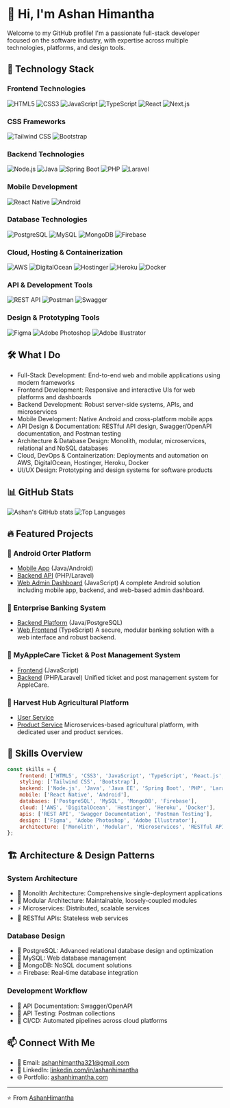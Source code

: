 # 👋 Hi, I'm Ashan Himantha

Welcome to my GitHub profile! I'm a passionate full-stack developer focused on the software industry, with expertise across multiple technologies, platforms, and design tools.

## 🚀 Technology Stack

### Frontend Technologies
![HTML5](https://img.shields.io/badge/HTML5-E34F26?style=for-the-badge&logo=html5&logoColor=white)
![CSS3](https://img.shields.io/badge/CSS3-1572B6?style=for-the-badge&logo=css3&logoColor=white)
![JavaScript](https://img.shields.io/badge/JavaScript-F7DF1E?style=for-the-badge&logo=javascript&logoColor=black)
![TypeScript](https://img.shields.io/badge/TypeScript-007ACC?style=for-the-badge&logo=typescript&logoColor=white)
![React](https://img.shields.io/badge/React-20232A?style=for-the-badge&logo=react&logoColor=61DAFB)
![Next.js](https://img.shields.io/badge/Next.js-000000?style=for-the-badge&logo=nextdotjs&logoColor=white)

### CSS Frameworks
![Tailwind CSS](https://img.shields.io/badge/Tailwind_CSS-38B2AC?style=for-the-badge&logo=tailwind-css&logoColor=white)
![Bootstrap](https://img.shields.io/badge/Bootstrap-563D7C?style=for-the-badge&logo=bootstrap&logoColor=white)

### Backend Technologies
![Node.js](https://img.shields.io/badge/Node.js-43853D?style=for-the-badge&logo=node.js&logoColor=white)
![Java](https://img.shields.io/badge/Java-ED8B00?style=for-the-badge&logo=openjdk&logoColor=white)
![Spring Boot](https://img.shields.io/badge/Spring_Boot-6DB33F?style=for-the-badge&logo=spring-boot&logoColor=white)
![PHP](https://img.shields.io/badge/PHP-777BB4?style=for-the-badge&logo=php&logoColor=white)
![Laravel](https://img.shields.io/badge/Laravel-FF2D20?style=for-the-badge&logo=laravel&logoColor=white)

### Mobile Development
![React Native](https://img.shields.io/badge/React_Native-20232A?style=for-the-badge&logo=react&logoColor=61DAFB)
![Android](https://img.shields.io/badge/Android-3DDC84?style=for-the-badge&logo=android&logoColor=white)

### Database Technologies
![PostgreSQL](https://img.shields.io/badge/PostgreSQL-316192?style=for-the-badge&logo=postgresql&logoColor=white)
![MySQL](https://img.shields.io/badge/MySQL-4479A1?style=for-the-badge&logo=mysql&logoColor=white)
![MongoDB](https://img.shields.io/badge/MongoDB-4EA94B?style=for-the-badge&logo=mongodb&logoColor=white)
![Firebase](https://img.shields.io/badge/Firebase-FFCA28?style=for-the-badge&logo=firebase&logoColor=black)

### Cloud, Hosting & Containerization
![AWS](https://img.shields.io/badge/AWS-232F3E?style=for-the-badge&logo=amazon-aws&logoColor=white)
![DigitalOcean](https://img.shields.io/badge/DigitalOcean-0080FF?style=for-the-badge&logo=digitalocean&logoColor=white)
![Hostinger](https://img.shields.io/badge/Hostinger-673DE6?style=for-the-badge&logo=hostinger&logoColor=white)
![Heroku](https://img.shields.io/badge/Heroku-430098?style=for-the-badge&logo=heroku&logoColor=white)
![Docker](https://img.shields.io/badge/Docker-2496ED?style=for-the-badge&logo=docker&logoColor=white)

### API & Development Tools
![REST API](https://img.shields.io/badge/REST_API-02569B?style=for-the-badge&logo=api&logoColor=white)
![Postman](https://img.shields.io/badge/Postman-FF6C37?style=for-the-badge&logo=postman&logoColor=white)
![Swagger](https://img.shields.io/badge/Swagger-85EA2D?style=for-the-badge&logo=swagger&logoColor=black)

### Design & Prototyping Tools
![Figma](https://img.shields.io/badge/Figma-F24E1E?style=for-the-badge&logo=figma&logoColor=white)
![Adobe Photoshop](https://img.shields.io/badge/Adobe_Photoshop-31A8FF?style=for-the-badge&logo=adobe-photoshop&logoColor=white)
![Adobe Illustrator](https://img.shields.io/badge/Adobe_Illustrator-FF9A00?style=for-the-badge&logo=adobe-illustrator&logoColor=white)

## 🛠️ What I Do

- Full-Stack Development: End-to-end web and mobile applications using modern frameworks
- Frontend Development: Responsive and interactive UIs for web platforms and dashboards
- Backend Development: Robust server-side systems, APIs, and microservices
- Mobile Development: Native Android and cross-platform mobile apps
- API Design & Documentation: RESTful API design, Swagger/OpenAPI documentation, and Postman testing
- Architecture & Database Design: Monolith, modular, microservices, relational and NoSQL databases
- Cloud, DevOps & Containerization: Deployments and automation on AWS, DigitalOcean, Hostinger, Heroku, Docker
- UI/UX Design: Prototyping and design systems for software products

## 📊 GitHub Stats

![Ashan's GitHub stats](https://github-readme-stats.vercel.app/api?username=AshanHimantha&show_icons=true&theme=radical)
![Top Languages](https://github-readme-stats.vercel.app/api/top-langs/?username=AshanHimantha&layout=compact&theme=radical)

## 🔥 Featured Projects

### 📱 Android Orter Platform
- [Mobile App](https://github.com/AshanHimantha/android-app-orter) (Java/Android)
- [Backend API](https://github.com/AshanHimantha/orter-android-backend) (PHP/Laravel)
- [Web Admin Dashboard](https://github.com/AshanHimantha/orter-android-web-frontend) (JavaScript)
A complete Android solution including mobile app, backend, and web-based admin dashboard.

### 🏦 Enterprise Banking System
- [Backend Platform](https://github.com/AshanHimantha/enterprise-banking-platform) (Java/PostgreSQL)
- [Web Frontend](https://github.com/AshanHimantha/baking-webapp) (TypeScript)
A secure, modular banking solution with a web interface and robust backend.

### 🍏 MyAppleCare Ticket & Post Management System
- [Frontend](https://github.com/AshanHimantha/myapplecare-frontend) (JavaScript)
- [Backend](https://github.com/AshanHimantha/myapplecare-backend) (PHP/Laravel)
Unified ticket and post management system for AppleCare.

### 🌾 Harvest Hub Agricultural Platform
- [User Service](https://github.com/AshanHimantha/Harvest-Hub-user-service)
- [Product Service](https://github.com/AshanHimantha/product-service)
Microservices-based agricultural platform, with dedicated user and product services.

## 🎯 Skills Overview

```javascript
const skills = {
    frontend: ['HTML5', 'CSS3', 'JavaScript', 'TypeScript', 'React.js', 'Next.js'],
    styling: ['Tailwind CSS', 'Bootstrap'],
    backend: ['Node.js', 'Java', 'Java EE', 'Spring Boot', 'PHP', 'Laravel'],
    mobile: ['React Native', 'Android'],
    databases: ['PostgreSQL', 'MySQL', 'MongoDB', 'Firebase'],
    cloud: ['AWS', 'DigitalOcean', 'Hostinger', 'Heroku', 'Docker'],
    apis: ['REST API', 'Swagger Documentation', 'Postman Testing'],
    design: ['Figma', 'Adobe Photoshop', 'Adobe Illustrator'],
    architecture: ['Monolith', 'Modular', 'Microservices', 'RESTful APIs', 'MVC Pattern']
};
```

## 🏗️ Architecture & Design Patterns

### System Architecture
- 🏢 Monolith Architecture: Comprehensive single-deployment applications
- 🧩 Modular Architecture: Maintainable, loosely-coupled modules
- ⚡ Microservices: Distributed, scalable services
- 🔌 RESTful APIs: Stateless web services

### Database Design
- 🐘 PostgreSQL: Advanced relational database design and optimization
- 🐬 MySQL: Web database management
- 🍃 MongoDB: NoSQL document solutions
- 🔥 Firebase: Real-time database integration

### Development Workflow
- 📝 API Documentation: Swagger/OpenAPI
- 🧪 API Testing: Postman collections
- 🔄 CI/CD: Automated pipelines across cloud platforms

## 📫 Connect With Me

- 📧 Email: ashanhimantha321@gmail.com
- 💼 LinkedIn: [linkedin.com/in/ashanhimantha](https://www.linkedin.com/in/ashanhimantha/)
- 🌐 Portfolio: [ashanhimantha.com](https://ashanhimantha.com/)

---

⭐️ From [AshanHimantha](https://github.com/AshanHimantha)
